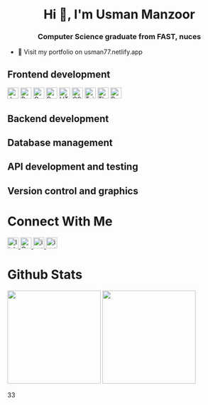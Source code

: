 <div align="center">  
<img src="https://komarev.com/ghpvc/?username=usmaan0786&style=flat-square&color=blue" alt=""/>
</div>

<h1 align="center">Hi 👋, I'm Usman Manzoor</h1>
<h3 align="center">Computer Science graduate from FAST, nuces</h3>


- 🔭 Visit my portfolio on usman77.netlify.app

<!-- https://simpleicons.org/?q=Assemb -->

<h2>Frontend development</h2>
<img src="https://img.shields.io/badge/-JavaScript-F7DF1E?logo=javascript&logoColor=black" alt="JavaScript" width="fixed-content" height="25"/>
<img src="https://img.shields.io/badge/-React.js-61DAFB?logo=react&logoColor=black" alt="React.js" width="fixed-content" height="25"/>
<img src="https://img.shields.io/badge/-Context_API-3178C6" alt="Context API" width="fixed-content" height="25"/>
<img src="https://img.shields.io/badge/-Redux-764ABC?logo=redux&logoColor=white" alt="Redux" width="fixed-content" height="25"/>
<img src="https://img.shields.io/badge/-HTML-E34F26?logo=html5&logoColor=white" alt="HTML" width="fixed-content" height="25"/>
<img src="https://img.shields.io/badge/-CSS-1572B6?logo=css3&logoColor=white" alt="CSS" width="fixed-content" height="25"/>
<img src="https://img.shields.io/badge/-Tailwind_CSS-38B2AC?logo=tailwind-css&logoColor=white" alt="Tailwind CSS" width="fixed-content" height="25"/>
<img src="https://img.shields.io/badge/-Three.js-000000?logo=three.js&logoColor=white" alt="Three.js" width="fixed-content" height="25"/>
<img src="https://img.shields.io/badge/-Bootstrap-563D7C?logo=bootstrap&logoColor=white" alt="Bootstrap" width="fixed-content" height="25"/>

<h2>Backend development</h2>
<h2>Database management</h2>
<h2>API development and testing</h2>
<h2>Version control and graphics</h2>

<h1>Connect With Me</h1>
<p> 
   <a href = "https://www.linkedin.com/in/usman-manzoor-a4b89827a/">
    <img src="https://img.shields.io/badge/-linkedin-0A66C2?logo=linkedin&logoColor=fff" alt="linkedin"width="fixed-content"height="25"/>
  </a>
  
  <a href = "mailto: usmanmanzoor1000@gmail.com">
    <img src="https://img.shields.io/badge/Gmail-D14836?style=for-the-badge&logo=gmail&logoColor=white" alt="Gmail"width="fixed-content"height="25"/)
 </a>
  
   <a href = "https://www.instagram.com/usman_.28/">
    <img src="https://img.shields.io/badge/-instagram-E4405F?logo=instagram&logoColor=fff" alt="instagram"width="fixed-content"height="25"/>
  </a>
  
   <a href = "https://usman77.netlify.app">
    <img src="https://img.shields.io/badge/-instagram-E4405F?logo=instagram&logoColor=fff" alt="instagram"width="fixed-content"height="25"/>
  </a>
</p>

  
<h1>Github Stats</h1>
<p> 
  <img src="https://github-readme-stats.vercel.app/api?username=usmaan0786&count_private=true&show_icons=true&theme=radical)](https://github.com/usmaan0786" width="fixed-content"height="210">
  <img src="https://github-readme-stats.vercel.app/api/top-langs/?username=usmaan0786&langs_count=11&layout=compact&hide=html,css&theme=radical)](https://github.com/usmaan0786" width="fixed-content"height="210">
</p>
33
